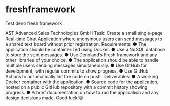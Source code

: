 # freshframework
Test deno fresh framework

AST Advanced Sales Technologies GmbH
Task: Create a small single-page Real-time Chat Application where anonymous
users can send messages to a shared text board without prior registration.
Requirements:
● The application should be containerized using Docker.
● Use a NoSQL database to store the sent messages.
● Use Denoland’s Fresh framework and any other libraries of your choice.
● The application should be able to handle multiple users sending messages
simultaneously.
● Use GitHub for development, with regular commits to show progress.
● Use GitHub Actions to automatically lint the code on push.
Deliverables:
● A working Docker container with the application.
● Source code for the application, hosted on a public GitHub repository with a
commit history showing progress.
● A brief documentation on how to run the application and any design decisions
made.
Good luck!😊
